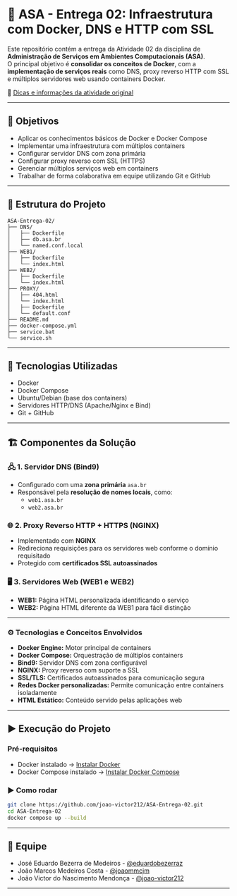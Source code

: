 # 🚢 ASA - Entrega 02: Infraestrutura com Docker, DNS e HTTP com SSL

Este repositório contém a entrega da Atividade 02 da disciplina de **Administração de Serviços em Ambientes Computacionais (ASA)**.  
O principal objetivo é **consolidar os conceitos de Docker**, com a **implementação de serviços reais** como DNS, proxy reverso HTTP com SSL e múltiplos servidores web usando containers Docker.

🔗 [Dicas e informações da atividade original](https://github.com/salesfilho/learning-asa/blob/4-Docker%2BDNS%2BHTTP/README.md)

---

## 🧠 Objetivos

- Aplicar os conhecimentos básicos de Docker e Docker Compose
- Implementar uma infraestrutura com múltiplos containers
- Configurar servidor DNS com zona primária
- Configurar proxy reverso com SSL (HTTPS)
- Gerenciar múltiplos serviços web em containers
- Trabalhar de forma colaborativa em equipe utilizando Git e GitHub

---

## 📁 Estrutura do Projeto


```
ASA-Entrega-02/
├── DNS/
│   ├── Dockerfile
│   ├── db.asa.br
│   └── named.conf.local
├── WEB1/
│   ├── Dockerfile
│   └── index.html
├── WEB2/
│   ├── Dockerfile
│   └── index.html
├── PROXY/
│   ├── 404.html
│   └── index.html
│   ├── Dockerfile
│   └── default.conf
├── README.md
├── docker-compose.yml
├── service.bat
└── service.sh
```
---

## 🔧 Tecnologias Utilizadas

- Docker
- Docker Compose
- Ubuntu/Debian (base dos containers)
- Servidores HTTP/DNS (Apache/Nginx e Bind)
- Git + GitHub

---

## 🏗️ Componentes da Solução

### 🖧 1. Servidor DNS (Bind9)
- Configurado com uma **zona primária** `asa.br`
- Responsável pela **resolução de nomes locais**, como:
  - `web1.asa.br`
  - `web2.asa.br`

### 🌐 2. Proxy Reverso HTTP + HTTPS (NGINX)
- Implementado com **NGINX**
- Redireciona requisições para os servidores web conforme o domínio requisitado
- Protegido com **certificados SSL autoassinados**

### 🖥️ 3. Servidores Web (WEB1 e WEB2)
- **WEB1:** Página HTML personalizada identificando o serviço
- **WEB2:** Página HTML diferente da WEB1 para fácil distinção

---

### ⚙️ Tecnologias e Conceitos Envolvidos

- **Docker Engine:** Motor principal de containers
- **Docker Compose:** Orquestração de múltiplos containers
- **Bind9:** Servidor DNS com zona configurável
- **NGINX:** Proxy reverso com suporte a SSL
- **SSL/TLS:** Certificados autoassinados para comunicação segura
- **Redes Docker personalizadas:** Permite comunicação entre containers isoladamente
- **HTML Estático:** Conteúdo servido pelas aplicações web

---

## ▶️ Execução do Projeto

### Pré-requisitos

- Docker instalado → [Instalar Docker](https://docs.docker.com/get-docker/)
- Docker Compose instalado → [Instalar Docker Compose](https://docs.docker.com/compose/install/)

### ▶️ Como rodar

```bash
git clone https://github.com/joao-victor212/ASA-Entrega-02.git
cd ASA-Entrega-02
docker compose up --build
```

---

## 👥 Equipe

- José Eduardo Bezerra de Medeiros - [@eduardobezerraz](https://github.com/eduardobezerraz)
- João Marcos Medeiros Costa - [@joaommcjm](https://github.com/joaommcjm)
- João Victor do Nascimento Mendonça - [@joao-victor212](https://github.com/joao-victor212)

---
